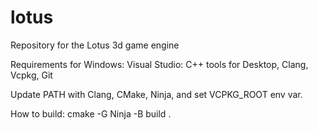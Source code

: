 # lotus
Repository for the Lotus 3d game engine

Requirements for Windows:
Visual Studio: C++ tools for Desktop, Clang, Vcpkg, Git

Update PATH with Clang, CMake, Ninja, and set VCPKG_ROOT env var.

How to build:
cmake -G Ninja -B build .
